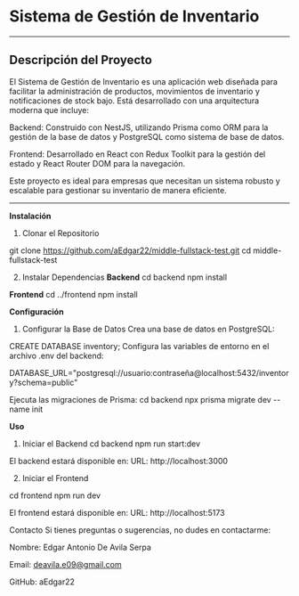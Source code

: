 # Sistema de Gestión de Inventario 

---

## Descripción del Proyecto 

El Sistema de Gestión de Inventario es una aplicación web diseñada para facilitar la administración de productos, movimientos de inventario y notificaciones de stock bajo. Está desarrollado con una arquitectura moderna que incluye:

Backend: Construido con NestJS, utilizando Prisma como ORM para la gestión de la base de datos y PostgreSQL como sistema de base de datos.

Frontend: Desarrollado en React con Redux Toolkit para la gestión del estado y React Router DOM para la navegación.

Este proyecto es ideal para empresas que necesitan un sistema robusto y escalable para gestionar su inventario de manera eficiente.

---

**Instalación**  

1. Clonar el Repositorio

git clone https://github.com/aEdgar22/middle-fullstack-test.git
cd middle-fullstack-test

2. Instalar Dependencias
**Backend**
cd backend
npm install

**Frontend**
cd ../frontend
npm install

**Configuración**
1. Configurar la Base de Datos
Crea una base de datos en PostgreSQL:

CREATE DATABASE inventory;
Configura las variables de entorno en el archivo .env del backend:


DATABASE_URL="postgresql://usuario:contraseña@localhost:5432/inventory?schema=public"

Ejecuta las migraciones de Prisma:
cd backend
npx prisma migrate dev --name init


**Uso**

1. Iniciar el Backend
cd backend
npm run start:dev

El backend estará disponible en:
URL: http://localhost:3000

2. Iniciar el Frontend

cd frontend
npm run dev

El frontend estará disponible en:
URL: http://localhost:5173

Contacto
Si tienes preguntas o sugerencias, no dudes en contactarme:

Nombre: Edgar Antonio De Avila Serpa

Email: deavila.e09@gmail.com

GitHub: aEdgar22

